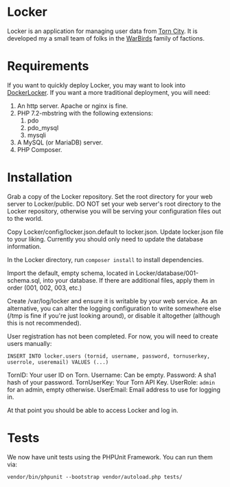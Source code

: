 # Locker
Locker is an application for managing user data from [Torn City](https://https://www.torn.com/2011760). It is developed my a small team of folks in the [WarBirds](https://www.torn.com/factions.php?step=profile&ID=13784) family of factions.

# Requirements
If you want to quickly deploy Locker, you may want to look into [DockerLocker](https://github.com/AKermodeBear/docker-locker). If you want a more traditional deployment, you will need:

 1. An http server. Apache or nginx is fine.
 2. PHP 7.2-mbstring with the following extensions:
	 1. pdo
	 2. pdo_mysql
	 3. mysqli
 3. A MySQL (or MariaDB) server.
 4. PHP Composer.

# Installation

Grab a copy of the Locker repository. Set the root directory for your web server to Locker/public. DO NOT set your web server's root directory to the Locker repository, otherwise you will be serving your configuration files out to the world.

Copy Locker/config/locker.json.default to locker.json. Update locker.json file to your liking. Currently you should only need to update the database information.

In the Locker directory, run `composer install` to install dependencies.

Import the default, empty schema, located in Locker/database/001-schema.sql, into your database. If there are additional files, apply them in order (001, 002, 003, etc.)

Create /var/log/locker and ensure it is writable by your web service. As an alternative, you can alter the logging configuration to write somewhere else (/tmp is fine if you're just looking around), or disable it altogether (although this is not recommended).

User registration has not been completed. For now, you will need to create users manually:

`INSERT INTO locker.users (tornid, username, password, tornuserkey, userrole, useremail) VALUES (...)`

TornID: Your user ID on Torn.
Username: Can be empty.
Password: A sha1 hash of your password.
TornUserKey: Your Torn API Key.
UserRole: `admin` for an admin, empty otherwise.
UserEmail: Email address to use for logging in.

At that point you should be able to access Locker and log in.

# Tests

We now have unit tests using the PHPUnit Framework. You can run them via:

`vendor/bin/phpunit --bootstrap vendor/autoload.php tests/`
